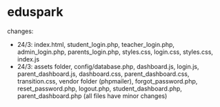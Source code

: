 # eduspark

changes:
- 24/3: index.html, student_login.php, teacher_login.php, admin_login.php, parents_login.php, styles.css, login.css, styles.css, index.js
- 24/3: assets folder, config/database.php, dashboard.js, login.js, parent_dashboard.js, dashboard.css, parent_dashboard.css, transition.css, vendor folder (phpmailer), forgot_password.php, reset_password.php, logout.php, student_dashboard.php, parent_dashboard.php (all files have minor changes)
